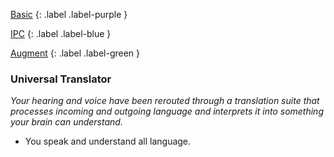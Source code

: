 
[Basic](Game/Basic-List)
{: .label .label-purple }

[IPC](Game/IPC)
{: .label .label-blue }

[Augment](Game/Advancement-List?Augment=true) 
{: .label .label-green }
### Universal Translator
*Your hearing and voice have been rerouted through a translation suite that processes incoming and outgoing language and interprets it into something your brain can understand.*
* You speak and understand all language.

